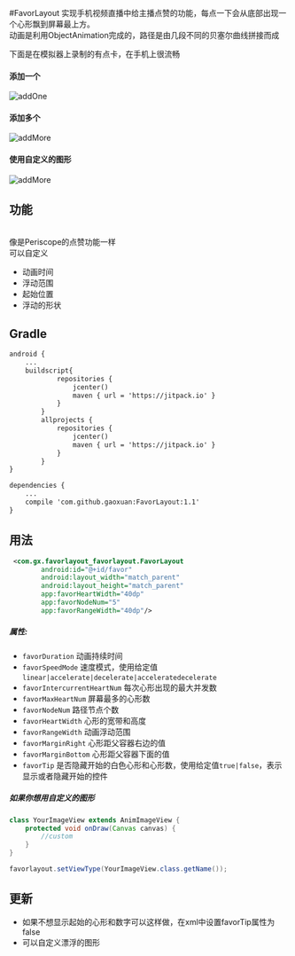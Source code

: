 #FavorLayout
实现手机视频直播中给主播点赞的功能，每点一下会从底部出现一个心形飘到屏幕最上方。
<br>动画是利用ObjectAnimation完成的，路径是由几段不同的贝塞尔曲线拼接而成</br>

下面是在模拟器上录制的有点卡，在手机上很流畅
#### 添加一个

![addOne](https://github.com/gaoxuan/FavorLayout/blob/master/raw/addOne.gif)

#### 添加多个
![addMore](https://github.com/gaoxuan/FavorLayout/blob/master/raw/addMore.gif)

#### 使用自定义的图形
![addMore](https://github.com/gaoxuan/FavorLayout/blob/master/raw/custom.gif)

## 功能
<br>像是Periscope的点赞功能一样</br>
可以自定义

- 动画时间
- 浮动范围
- 起始位置
- 浮动的形状

## Gradle

```xml
android {
    ...    
    buildscript{
            repositories {
                jcenter()
                maven { url = 'https://jitpack.io' }
            }
        }
        allprojects {
            repositories {
                jcenter()
                maven { url = 'https://jitpack.io' }
            }
        }
}
```
```xml
dependencies {
    ...
    compile 'com.github.gaoxuan:FavorLayout:1.1'
}
```
## 用法
```xml
 <com.gx.favorlayout_favorlayout.FavorLayout
        android:id="@+id/favor"
        android:layout_width="match_parent"
        android:layout_height="match_parent"
        app:favorHeartWidth="40dp"
        app:favorNodeNum="5"
        app:favorRangeWidth="40dp"/>
```
##### 属性:
* `favorDuration` 动画持续时间
* `favorSpeedMode` 速度模式，使用给定值`linear|accelerate|decelerate|acceleratedecelerate`
* `favorIntercurrentHeartNum` 每次心形出现的最大并发数
* `favorMaxHeartNum` 屏幕最多的心形数
* `favorNodeNum` 路径节点个数
* `favorHeartWidth` 心形的宽带和高度
* `favorRangeWidth` 动画浮动范围
* `favorMarginRight` 心形距父容器右边的值
* `favorMarginBottom` 心形距父容器下面的值
* `favorTip` 是否隐藏开始的白色心形和心形数，使用给定值`true|false`，表示显示或者隐藏开始的控件

##### 如果你想用自定义的图形
```java
class YourImageView extends AnimImageView {
    protected void onDraw(Canvas canvas) {
        //custom
    }
}

favorlayout.setViewType(YourImageView.class.getName());
```
## 更新

* 如果不想显示起始的心形和数字可以这样做，在xml中设置favorTip属性为false
* 可以自定义漂浮的图形
